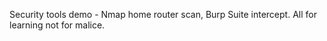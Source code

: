 Security tools demo - Nmap home router scan, Burp Suite intercept. All for learning not for malice.
